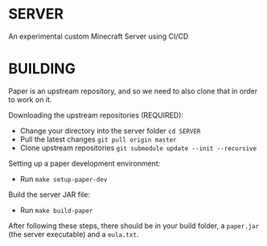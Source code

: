# SERVER
An experimental custom Minecraft Server using CI/CD

# BUILDING

Paper is an upstream repository, and so we need to also clone that in order to work on it.

Downloading the upstream repositories (REQUIRED):
- Change your directory into the server folder `cd SERVER`
- Pull the latest changes `git pull origin master`
- Clone upstream repositories `git submodule update --init --recursive`

Setting up a paper development environment:
- Run `make setup-paper-dev`

Build the server JAR file:
- Run `make build-paper`

After following these steps, there should be in your build folder, a `paper.jar` (the server executable) and a `eula.txt`.
